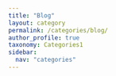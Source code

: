 ```yaml
---
title: "Blog"
layout: category
permalink: /categories/blog/
author_profile: true
taxonomy: Categories1
sidebar:
  nav: "categories"
---
```

